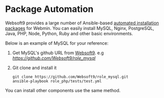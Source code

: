 # Package Automation

Websoft9 provides a large number of Ansible-based [automated installation packages](https://github.com/search?q=org%3AWebsoft9+role_) for Webmin. You can easily install MySQL, Nginx, PostgreSQL, Java, PHP, Node, Python, Ruby and other basic environments.

Below is an example of MySQL for your reference:  

1. Get MySQL's github URL from [Websoft9](https://github.com/websoft9). e.g *https://github.com/Websoft9/role_mysql*

2. Git clone and install it
   ```
   git clone https://github.com/Websoft9/role_mysql.git
   ansible-playbook role_php/tests/test.yml
   ```

You can install other components use the same method.